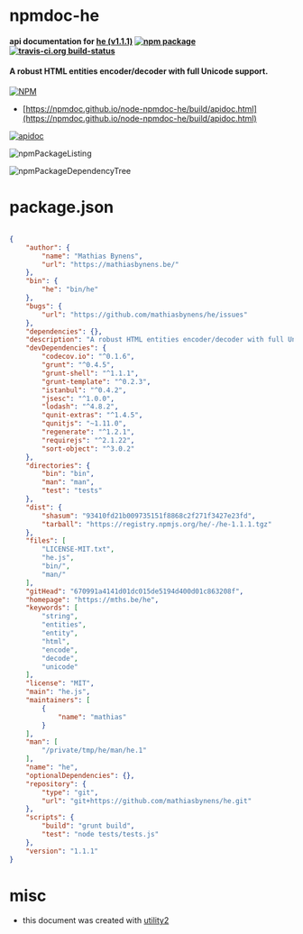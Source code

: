 # npmdoc-he

#### api documentation for  [he (v1.1.1)](https://mths.be/he)  [![npm package](https://img.shields.io/npm/v/npmdoc-he.svg?style=flat-square)](https://www.npmjs.org/package/npmdoc-he) [![travis-ci.org build-status](https://api.travis-ci.org/npmdoc/node-npmdoc-he.svg)](https://travis-ci.org/npmdoc/node-npmdoc-he)

#### A robust HTML entities encoder/decoder with full Unicode support.

[![NPM](https://nodei.co/npm/he.png?downloads=true&downloadRank=true&stars=true)](https://www.npmjs.com/package/he)

- [https://npmdoc.github.io/node-npmdoc-he/build/apidoc.html](https://npmdoc.github.io/node-npmdoc-he/build/apidoc.html)

[![apidoc](https://npmdoc.github.io/node-npmdoc-he/build/screenCapture.buildCi.browser.%252Ftmp%252Fbuild%252Fapidoc.html.png)](https://npmdoc.github.io/node-npmdoc-he/build/apidoc.html)

![npmPackageListing](https://npmdoc.github.io/node-npmdoc-he/build/screenCapture.npmPackageListing.svg)

![npmPackageDependencyTree](https://npmdoc.github.io/node-npmdoc-he/build/screenCapture.npmPackageDependencyTree.svg)



# package.json

```json

{
    "author": {
        "name": "Mathias Bynens",
        "url": "https://mathiasbynens.be/"
    },
    "bin": {
        "he": "bin/he"
    },
    "bugs": {
        "url": "https://github.com/mathiasbynens/he/issues"
    },
    "dependencies": {},
    "description": "A robust HTML entities encoder/decoder with full Unicode support.",
    "devDependencies": {
        "codecov.io": "^0.1.6",
        "grunt": "^0.4.5",
        "grunt-shell": "^1.1.1",
        "grunt-template": "^0.2.3",
        "istanbul": "^0.4.2",
        "jsesc": "^1.0.0",
        "lodash": "^4.8.2",
        "qunit-extras": "^1.4.5",
        "qunitjs": "~1.11.0",
        "regenerate": "^1.2.1",
        "requirejs": "^2.1.22",
        "sort-object": "^3.0.2"
    },
    "directories": {
        "bin": "bin",
        "man": "man",
        "test": "tests"
    },
    "dist": {
        "shasum": "93410fd21b009735151f8868c2f271f3427e23fd",
        "tarball": "https://registry.npmjs.org/he/-/he-1.1.1.tgz"
    },
    "files": [
        "LICENSE-MIT.txt",
        "he.js",
        "bin/",
        "man/"
    ],
    "gitHead": "670991a4141d01dc015de5194d400d01c863208f",
    "homepage": "https://mths.be/he",
    "keywords": [
        "string",
        "entities",
        "entity",
        "html",
        "encode",
        "decode",
        "unicode"
    ],
    "license": "MIT",
    "main": "he.js",
    "maintainers": [
        {
            "name": "mathias"
        }
    ],
    "man": [
        "/private/tmp/he/man/he.1"
    ],
    "name": "he",
    "optionalDependencies": {},
    "repository": {
        "type": "git",
        "url": "git+https://github.com/mathiasbynens/he.git"
    },
    "scripts": {
        "build": "grunt build",
        "test": "node tests/tests.js"
    },
    "version": "1.1.1"
}
```



# misc
- this document was created with [utility2](https://github.com/kaizhu256/node-utility2)
